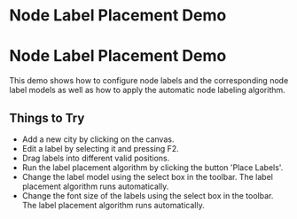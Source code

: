 <!--
 //////////////////////////////////////////////////////////////////////////////
 // @license
 // This file is part of yFiles for HTML 2.6.
 // Use is subject to license terms.
 //
 // Copyright (c) 2000-2023 by yWorks GmbH, Vor dem Kreuzberg 28,
 // 72070 Tuebingen, Germany. All rights reserved.
 //
 //////////////////////////////////////////////////////////////////////////////
-->
# Node Label Placement Demo

# Node Label Placement Demo

This demo shows how to configure node labels and the corresponding node label models as well as how to apply the automatic node labeling algorithm.

## Things to Try

- Add a new city by clicking on the canvas.
- Edit a label by selecting it and pressing F2.
- Drag labels into different valid positions.
- Run the label placement algorithm by clicking the button 'Place Labels'.
- Change the label model using the select box in the toolbar. The label placement algorithm runs automatically.
- Change the font size of the labels using the select box in the toolbar. The label placement algorithm runs automatically.
